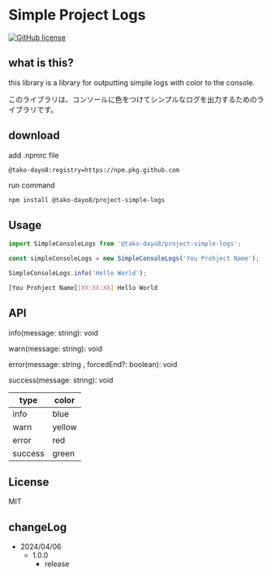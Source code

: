 # Simple Project Logs

[![GitHub license](https://img.shields.io/github/license/Naereen/StrapDown.js.svg)](https://github.com/tako-dayo8/project-simple-logs/blob/main/LICENSE)

## what is this?

this library is a library for outputting simple logs with color to the console.

このライブラリは、コンソールに色をつけてシンプルなログを出力するためのライブラリです。

## download

add .npmrc file

```.npmrc
@tako-dayo8:registry=https://npm.pkg.github.com
```

run command

```bash
npm install @tako-dayo8/project-simple-logs
```

## Usage

```javascript
import SimpleConsoleLogs from '@tako-dayo8/project-simple-logs';

const simpleConsoleLogs = new SimpleConsoleLogs('You Prohject Name');

SimpleConsoleLogs.info('Hello World');
```

```bash
[You Prohject Name][XX:XX:XX] Hello World
```

## API

info(message: string): void

warn(message: string): void

error(message: string , forcedEnd?: boolean): void

success(message: string): void

| type    | color  |
| ------- | ------ |
| info    | blue   |
| warn    | yellow |
| error   | red    |
| success | green  |

## License

MIT

## changeLog

-   2024/04/06
    -   1.0.0
        -   release
